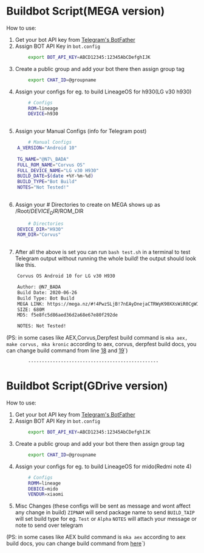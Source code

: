 # Buildbot Script(MEGA version)
How to use:

1. Get your bot API key from [Telegram's BotFather](https://t.me/BotFather)
2. Assign BOT API Key in `bot.config`
```bash
        export BOT_API_KEY=ABCD12345:12345AbCDefghIJK
```
3. Create a public group and add your bot there then assign group tag
```bash
        export CHAT_ID=@groupname
```
4. Assign your configs for eg. to build LineageOS for h930(LG v30 h930)
```bash
        # Configs
        ROM=lineage
        DEVICE=h930
        
```
5. Assign your Manual Configs (info for Telegram post)
```bash
        # Manual Configs 
	A_VERSION="Android 10"
	
	TG_NAME="@N7\_BADA"
	FULL_ROM_NAME="Corvus OS"
	FULL_DEVICE_NAME="LG v30 H930"
	BUILD_DATE=$(date +%Y-%m-%d)
	BUILD_TYPE="Bot Build"
	NOTES="Not Tested!"
        
```
6. Assign your # Directories to create on MEGA shows up as /Root/$DEVICE_DIR/$ROM_DIR
```bash
        # Directories
	DEVICE_DIR="H930"
	ROM_DIR="Corvus"
        
```
7. After all the above is set you can run `bash test.sh` in a terminal to test Telegram output without running the whole build! the output should look like this.
```bash
	Corvus OS Android 10 for LG v30 H930

	Author: @N7_BADA
	Build Date: 2020-06-26
	Build Type: Bot Build
	MEGA LINK: https://mega.nz/#!4PwzSLjB!7nEAyDnejaCTRWyK90XXsWiR0CgWIqo0hL2AvkAYgrw 
	SIZE: 680M
	MD5: f5e8fc5d86aed36d2a68e67e80f292de

	NOTES: Not Tested!
```

(PS: in some cases like AEX,Corvus,Derpfest build command is `mka aex, make corvus, mka kronic` according to aex, corvus, derpfest build docs, you can change build command from line [18](https://github.com/N7-BADA/buildbot_script/blob/master/bot-mega.sh#L18) and [19](https://github.com/N7-BADA/buildbot_script/blob/master/bot-mega.sh#L19)`)

```bash
        ------------------------------------------------
```

# Buildbot Script(GDrive version)
How to use:

1. Get your bot API key from [Telegram's BotFather](https://t.me/BotFather)
2. Assign BOT API Key in `bot.config`
```bash
        export BOT_API_KEY=ABCD12345:12345AbCDefghIJK
```
3. Create a public group and add your bot there then assign group tag
```bash
        export CHAT_ID=@groupname
```
4. Assign your configs for eg. to build LineageOS for mido(Redmi note 4)
```bash
        # Configs
        ROMM=lineage
        DEBICE=mido
        VENDUR=xiaomi
```
5. Misc Changes (these configs will be sent as message and wont affect any change in build)
`ZIPNAM` will send package name to send
`BUILD_TAIP` will set build type for eg. `Test` or `Alpha`
`NOTES` will attach your message or note to send over telegram

(PS: in some cases like AEX build command is `mka aex` according to aex build docs, you can change build command from [here](https://github.com/N7-BADA/buildbot_script/blob/master/bot.sh#L25)`)
